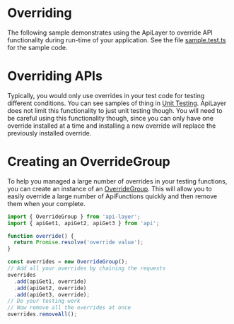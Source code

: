# Overriding
The following sample demonstrates using the ApiLayer to override API functionality during run-time of your application.  See the file [sample.test.ts](./sample.test.ts) for the sample code.

# Overriding APIs
Typically, you would only use overrides in your test code for testing different conditions.  You can see samples of thing in [Unit Testing](../testing).  ApiLayer does not limit this functionality to just unit testing though.  You will need to be careful using this functionality though, since you can only have one override installed at a time and installing a new override will replace the previously installed override.

# Creating an OverrideGroup
To help you managed a large number of overrides in your testing functions, you can create an instance of an [OverrideGroup](../../src/OverrideGroup.ts).  This will allow you to easily override a large number of ApiFunctions quickly and then remove them when your complete.
```javascript
import { OverrideGroup } from 'api-layer';
import { apiGet1, apiGet2, apiGet3 } from 'api';

function override() {
  return Promise.resolve('override value');
}

const overrides = new OverrideGroup();
// Add all your overrides by chaining the requests
overrides
  .add(apiGet1, override)
  .add(apiGet2, override)
  .add(apiGet3, override);
// Do your testing work
// Now remove all the overrides at once
overrides.removeAll();
```